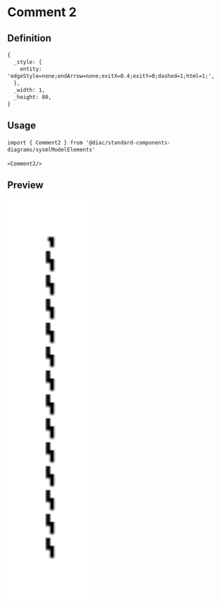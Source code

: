 # Comment 2

## Definition

```
{
  _style: { 
    entity: 'edgeStyle=none;endArrow=none;exitX=0.4;exitY=0;dashed=1;html=1;',
  },
  _width: 1,
  _height: 80,
}
```

## Usage

```
import { Comment2 } from '@diac/standard-components-diagrams/sysmlModelElements'

<Comment2/>
```

## Preview

<img src="./comment-2.png" width="200"/>
